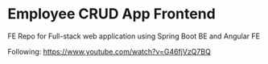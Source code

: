 # Employee CRUD App Frontend
FE Repo for Full-stack web application using Spring Boot BE and Angular FE

Following: https://www.youtube.com/watch?v=G46fjVzQ7BQ
